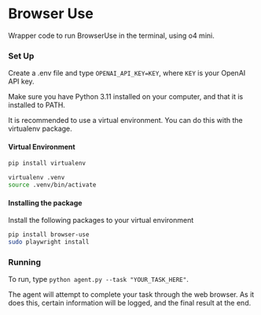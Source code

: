 # Browser Use
Wrapper code to run BrowserUse in the terminal, using o4 mini.

### Set Up
Create a .env file and type `OPENAI_API_KEY=KEY`, where `KEY` is your OpenAI API key.

Make sure you have Python 3.11 installed on your computer, and that it is installed to PATH.

It is recommended to use a virtual environment. You can do this with the virtualenv package.

#### Virtual Environment
```bash
pip install virtualenv
```
```bash
virtualenv .venv
source .venv/bin/activate
```

#### Installing the package
Install the following packages to your virtual environment
``` bash
pip install browser-use
sudo playwright install
```

### Running
To run, type `python agent.py --task "YOUR_TASK_HERE"`.

The agent will attempt to complete your task through the web browser. As it does this, certain information will be logged, and the final result at the end.
